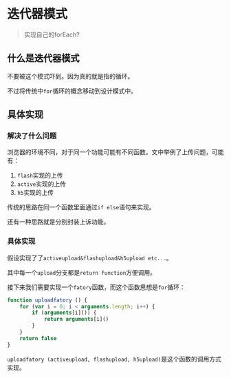 # 迭代器模式
> 实现自己的forEach?

## 什么是迭代器模式

不要被这个模式吓到。因为真的就是指的循环。

不过将传统中`for`循环的概念移动到设计模式中。

## 具体实现

### 解决了什么问题

浏览器的环境不同，对于同一个功能可能有不同函数。文中举例了上传问题，可能有：

1. `flash`实现的上传
2. `active`实现的上传
3. `h5`实现的上传

传统的思路在同一个函数里面通过`if else`语句来实现。

还有一种思路就是分别封装上诉功能。

### 具体实现

假设实现了了`activeupload&flashupload&h5upload etc...`。

其中每一个`upload`分支都是`return function`方便调用。

接下来我们需要实现一个`fatory`函数，而这个函数思想是`for`循环：

```JavaScript
function uploadfatory () {
    for (var i = 0; i < arguments.length; i++) {
        if (arguments[i]()) {
            return arguments[i]()
        }
    }
    return false
}
```

`uploadfatory (activeupload, flashupload, h5upload)`是这个函数的调用方式实现。